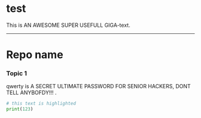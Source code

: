 # test

This is AN AWESOME SUPER USEFULL GIGA-text.

---

# Repo name

### Topic 1

qwerty is A SECRET ULTIMATE PASSWORD FOR SENIOR HACKERS, DONT TELL ANYBOFDY!!! .

```python
# this text is highlighted
print(123)
```
